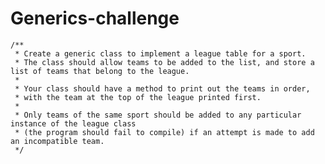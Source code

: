 # Generics-challenge

	/**
	 * Create a generic class to implement a league table for a sport.
	 * The class should allow teams to be added to the list, and store a list of teams that belong to the league.
	 * 
	 * Your class should have a method to print out the teams in order,
	 * with the team at the top of the league printed first.
	 * 
	 * Only teams of the same sport should be added to any particular instance of the league class 
	 * (the program should fail to compile) if an attempt is made to add an incompatible team.
	 */
